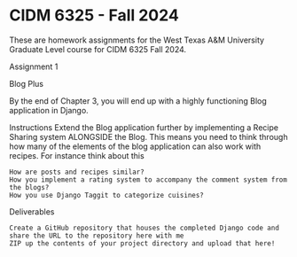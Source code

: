 # CIDM 6325 - Fall 2024

These are homework assignments for the West Texas A&M University Graduate Level course for CIDM 6325 Fall 2024.

Assignment 1

Blog Plus

By the end of Chapter 3, you will end up with a highly functioning Blog application in Django.  

Instructions
Extend the Blog application further by implementing a Recipe Sharing system ALONGSIDE the Blog.  This means you need to think through how many of the elements of the blog application can also work with recipes.  For instance think about this	

	How are posts and recipes similar?
 	How you implement a rating system to accompany the comment system from the blogs?
	How you use Django Taggit to categorize cuisines?
 
Deliverables

	Create a GitHub repository that houses the completed Django code and share the URL to the repository here with me
 	ZIP up the contents of your project directory and upload that here!

